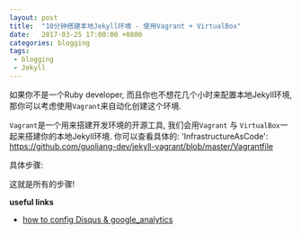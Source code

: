```yaml
---
layout: post
title:  "10分钟搭建本地Jekyll环境 - 使用Vagrant + VirtualBox"
date:   2017-03-25 17:00:00 +0800
categories: blogging
tags: 
 - blogging
 - Jekyll
---
```


如果你不是一个Ruby developer, 而且你也不想花几个小时来配置本地Jekyll环境, 那你可以考虑使用`Vagrant`来自动化创建这个环境.

`Vagrant`是一个用来搭建开发环境的开源工具, 我们会用`Vagrant` 与 `VirtualBox`一起来搭建你的本地Jekyll环境. 你可以查看具体的: 'InfrastructureAsCode': https://github.com/guoliang-dev/jekyll-vagrant/blob/master/Vagrantfile

具体步骤: 


<script src="https://gist.github.com/guoliang-dev/2d7bd0f2df03efb43eba15114dd2aaff.js"></script>


这就是所有的步骤!

**useful links**
 - [how to config Disqus & google_analytics](http://liguoliang.com/notes/2017/03/19/jekyll-notes.html)
